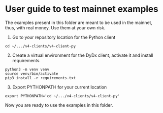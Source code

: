 # User guide to test mainnet examples

The examples present in this folder are meant to be used in the mainnet, thus, with real money. Use them at your own risk.

1. Go to your repository location for the Python client
```
cd ~/.../v4-clients/v4-client-py
```
2. Create a virtual environment for the DyDx client, activate it and install requirements
```
python3 -m venv venv
source venv/bin/activate
pip3 install -r requirements.txt
```
3. Export PYTHONPATH for your current location
```
export PYTHONPATH='cd ~/.../v4-clients/v4-client-py'
```

Now you are ready to use the examples in this folder.